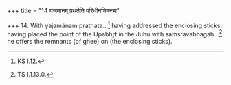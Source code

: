 +++
title = "14 यजमानम् प्रथतेति परिधीनभिमन्त्र्य"

+++
14. With yajamānam prathata...[^1] having addressed the enclosing sticks, having placed the point of the Upabhr̥t in the Juhū with saṁsrāvabhāgāḥ...[^2] he offers the remnants (of ghee) on (the enclosing sticks).  

[^1]: KS I.12.  

[^2]: TS I.1.13.0.
